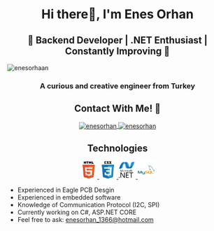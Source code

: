 <h1 align="center">Hi there👋, I'm Enes Orhan</h1>
<h2 align="center">👋 Backend Developer | .NET Enthusiast | Constantly Improving 🚀 </h2>

<p align="left"> <img src="https://komarev.com/ghpvc/?username=enesorhaan&label=Profile%20views&color=0e75b6&style=flat" alt="enesorhaan" /> </p>

<h3 align="center">A curious and creative engineer from Turkey</h3>

<h2 align="center">Contact With Me! 📧</h2>
<div align="center">
  <a href="https://linkedin.com/in/enesorhan" target="blank">
    <img align="center" src="https://raw.githubusercontent.com/rahuldkjain/github-profile-readme-generator/master/src/images/icons/Social/linked-in-alt.svg" alt="enesorhan" height="30" width="40" />
  </a>
  <a href="https://www.hackerrank.com/enesorhan" target="blank">
    <img align="center" src="https://raw.githubusercontent.com/rahuldkjain/github-profile-readme-generator/master/src/images/icons/Social/hackerrank.svg" alt="enesorhan" height="30" width="40" />
  </a>

</div>

<h2 align="center"> Technologies </h2>
<p align="center">
  <a href="https://www.w3.org/html/" target="_blank"> <img src="https://raw.githubusercontent.com/devicons/devicon/master/icons/html5/html5-original-wordmark.svg" alt="html5" width="40" height="40"/> </a>
  <a href="https://www.w3schools.com/css/" target="_blank"> <img src="https://raw.githubusercontent.com/devicons/devicon/master/icons/css3/css3-original-wordmark.svg" alt="css3" width="40" height="40"/> </a> 
  <a href="https://dotnet.microsoft.com/en-us/download" target="_blank"> <img src="https://github.com/devicons/devicon/blob/master/icons/dot-net/dot-net-original-wordmark.svg" alt="dotnet" width="40" height="40"/> </a>
  <a href="https://www.mysql.com/" target="_blank"> <img src="https://github.com/devicons/devicon/blob/master/icons/mysql/mysql-original-wordmark.svg" alt="myssql" width="40" height="40"/> </a>
</p>

- Experienced in Eagle PCB Desgin
- Experienced in embedded software
- Knowledge of Communication Protocol (I2C, SPI)
- Currently working on C#, ASP.NET CORE
- Feel free to ask: enesorhan_1366@hotmail.com



